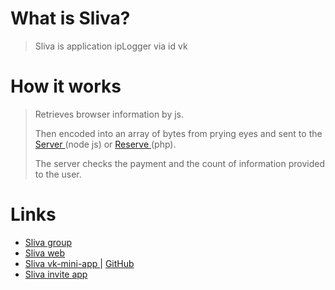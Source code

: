 #  What  is Sliva? 
>
> Sliva is application ipLogger via id vk
# How it works
> Retrieves browser information by js. 
>
> Then encoded into an array of bytes from prying eyes and sent to the [ Server ](https://github.com/Hiskiso/slivaAPI)(node js) or [ Reserve ](https://github.com/Hiskiso/sliva_api_php) (php).
>
> The server checks the payment and the count of information provided to the user.
# Links
- [ Sliva group ]( https://vk.com/club193821988 )
- [ Sliva web ]( https://sliva5-web.web.app/ ) 
- [ Sliva vk-mini-app ]( https://vk.com/app7392101 ) | [ GitHub ](https://github.com/Hiskiso/Sliva-3) 
- [ Sliva invite app ]( https://vk.com/app7574662 )

